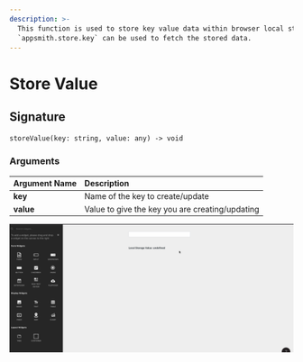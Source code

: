 ```yaml
---
description: >-
  This function is used to store key value data within browser local storage.
  `appsmith.store.key` can be used to fetch the stored data.
---
```


# Store Value

## Signature

```text
storeValue(key: string, value: any) -> void
```

### Arguments

| Argument Name | Description |
| :--- | :--- |
| **key** | Name of the key to create/update |
| **value** | Value to give the key you are creating/updating |

![Click to expand](../.gitbook/assets/storeValue.gif)

